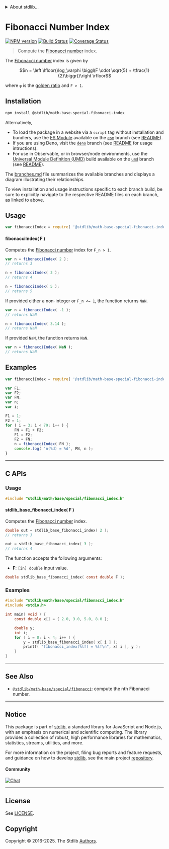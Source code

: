 <!--

@license Apache-2.0

Copyright (c) 2018 The Stdlib Authors.

Licensed under the Apache License, Version 2.0 (the "License");
you may not use this file except in compliance with the License.
You may obtain a copy of the License at

   http://www.apache.org/licenses/LICENSE-2.0

Unless required by applicable law or agreed to in writing, software
distributed under the License is distributed on an "AS IS" BASIS,
WITHOUT WARRANTIES OR CONDITIONS OF ANY KIND, either express or implied.
See the License for the specific language governing permissions and
limitations under the License.

-->


<details>
  <summary>
    About stdlib...
  </summary>
  <p>We believe in a future in which the web is a preferred environment for numerical computation. To help realize this future, we've built stdlib. stdlib is a standard library, with an emphasis on numerical and scientific computation, written in JavaScript (and C) for execution in browsers and in Node.js.</p>
  <p>The library is fully decomposable, being architected in such a way that you can swap out and mix and match APIs and functionality to cater to your exact preferences and use cases.</p>
  <p>When you use stdlib, you can be absolutely certain that you are using the most thorough, rigorous, well-written, studied, documented, tested, measured, and high-quality code out there.</p>
  <p>To join us in bringing numerical computing to the web, get started by checking us out on <a href="https://github.com/stdlib-js/stdlib">GitHub</a>, and please consider <a href="https://opencollective.com/stdlib">financially supporting stdlib</a>. We greatly appreciate your continued support!</p>
</details>

# Fibonacci Number Index

[![NPM version][npm-image]][npm-url] [![Build Status][test-image]][test-url] [![Coverage Status][coverage-image]][coverage-url] <!-- [![dependencies][dependencies-image]][dependencies-url] -->

> Compute the [Fibonacci number][fibonacci-number] index.

<section class="intro">

The [Fibonacci number][fibonacci-number] index is given by

<!-- <equation class="equation" label="eq:fibonacci_number_index" align="center" raw="n = \left \lfloor{\log_\varphi \biggl(F \cdot \sqrt{5} + \tfrac{1}{2}\biggr)}\right \rfloor" alt="Formula to compute the Fibonacci number index."> -->

```math
n = \left \lfloor{\log_\varphi \biggl(F \cdot \sqrt{5} + \tfrac{1}{2}\biggr)}\right \rfloor
```

<!-- <div class="equation" align="center" data-raw-text="n = \left \lfloor{\log_\varphi \biggl(F \cdot \sqrt{5} + \tfrac{1}{2}\biggr)}\right \rfloor" data-equation="eq:fibonacci_number_index">
    <img src="https://cdn.jsdelivr.net/gh/stdlib-js/stdlib@bb29798906e119fcb2af99e94b60407a270c9b32/lib/node_modules/@stdlib/math/base/special/fibonacci-index/docs/img/equation_fibonacci_number_index.svg" alt="Formula to compute the Fibonacci number index.">
    <br>
</div> -->

<!-- </equation> -->

where `φ` is the [golden ratio][golden-ratio] and `F > 1`.

</section>

<!-- /.intro -->

<section class="installation">

## Installation

```bash
npm install @stdlib/math-base-special-fibonacci-index
```

Alternatively,

-   To load the package in a website via a `script` tag without installation and bundlers, use the [ES Module][es-module] available on the [`esm`][esm-url] branch (see [README][esm-readme]).
-   If you are using Deno, visit the [`deno`][deno-url] branch (see [README][deno-readme] for usage intructions).
-   For use in Observable, or in browser/node environments, use the [Universal Module Definition (UMD)][umd] build available on the [`umd`][umd-url] branch (see [README][umd-readme]).

The [branches.md][branches-url] file summarizes the available branches and displays a diagram illustrating their relationships.

To view installation and usage instructions specific to each branch build, be sure to explicitly navigate to the respective README files on each branch, as linked to above.

</section>

<section class="usage">

## Usage

```javascript
var fibonacciIndex = require( '@stdlib/math-base-special-fibonacci-index' );
```

#### fibonacciIndex( F )

Computes the [Fibonacci number][fibonacci-number] index for `F_n > 1`.

```javascript
var n = fibonacciIndex( 2 );
// returns 3

n = fibonacciIndex( 3 );
// returns 4

n = fibonacciIndex( 5 );
// returns 5
```

If provided either a non-integer or `F_n <= 1`, the function returns `NaN`.

```javascript
var n = fibonacciIndex( -1 );
// returns NaN

n = fibonacciIndex( 3.14 );
// returns NaN
```

If provided `NaN`, the function returns `NaN`.

```javascript
var n = fibonacciIndex( NaN );
// returns NaN
```

</section>

<!-- /.usage -->

<section class="notes">

</section>

<!-- /.notes -->

<section class="examples">

## Examples

<!-- eslint no-undef: "error" -->

```javascript
var fibonacciIndex = require( '@stdlib/math-base-special-fibonacci-index' );

var F1;
var F2;
var FN;
var n;
var i;

F1 = 1;
F2 = 1;
for ( i = 3; i < 79; i++ ) {
    FN = F1 + F2;
    F1 = F2;
    F2 = FN;
    n = fibonacciIndex( FN );
    console.log( 'n(%d) = %d', FN, n );
}
```

</section>

<!-- /.examples -->

<!-- C interface documentation. -->

* * *

<section class="c">

## C APIs

<!-- Section to include introductory text. Make sure to keep an empty line after the intro `section` element and another before the `/section` close. -->

<section class="intro">

</section>

<!-- /.intro -->

<!-- C usage documentation. -->

<section class="usage">

### Usage

```c
#include "stdlib/math/base/special/fibonacci_index.h"
```

#### stdlib_base_fibonacci_index( F )

Computes the [Fibonacci number][fibonacci-number] index.

```c
double out = stdlib_base_fibonacci_index( 2 );
// returns 3

out = stdlib_base_fibonacci_index( 3 );
// returns 4
```

The function accepts the following arguments:

-   **F**: `[in] double` input value.

```c
double stdlib_base_fibonacci_index( const double F );
```

</section>

<!-- /.usage -->

<!-- C API usage notes. Make sure to keep an empty line after the `section` element and another before the `/section` close. -->

<section class="notes">

</section>

<!-- /.notes -->

<!-- C API usage examples. -->

<section class="examples">

### Examples

```c
#include "stdlib/math/base/special/fibonacci_index.h"
#include <stdio.h>

int main( void ) {
    const double x[] = { 2.0, 3.0, 5.0, 8.0 };

    double y;
    int i;
    for ( i = 0; i < 4; i++ ) {
        y = stdlib_base_fibonacci_index( x[ i ] );
        printf( "fibonacci_index(%lf) = %lf\n", x[ i ], y );
    }
}
```

</section>

<!-- /.examples -->

</section>

<!-- /.c -->

<!-- Section for related `stdlib` packages. Do not manually edit this section, as it is automatically populated. -->

<section class="related">

* * *

## See Also

-   <span class="package-name">[`@stdlib/math-base/special/fibonacci`][@stdlib/math/base/special/fibonacci]</span><span class="delimiter">: </span><span class="description">compute the nth Fibonacci number.</span>

</section>

<!-- /.related -->

<!-- Section for all links. Make sure to keep an empty line after the `section` element and another before the `/section` close. -->


<section class="main-repo" >

* * *

## Notice

This package is part of [stdlib][stdlib], a standard library for JavaScript and Node.js, with an emphasis on numerical and scientific computing. The library provides a collection of robust, high performance libraries for mathematics, statistics, streams, utilities, and more.

For more information on the project, filing bug reports and feature requests, and guidance on how to develop [stdlib][stdlib], see the main project [repository][stdlib].

#### Community

[![Chat][chat-image]][chat-url]

---

## License

See [LICENSE][stdlib-license].


## Copyright

Copyright &copy; 2016-2025. The Stdlib [Authors][stdlib-authors].

</section>

<!-- /.stdlib -->

<!-- Section for all links. Make sure to keep an empty line after the `section` element and another before the `/section` close. -->

<section class="links">

[npm-image]: http://img.shields.io/npm/v/@stdlib/math-base-special-fibonacci-index.svg
[npm-url]: https://npmjs.org/package/@stdlib/math-base-special-fibonacci-index

[test-image]: https://github.com/stdlib-js/math-base-special-fibonacci-index/actions/workflows/test.yml/badge.svg?branch=main
[test-url]: https://github.com/stdlib-js/math-base-special-fibonacci-index/actions/workflows/test.yml?query=branch:main

[coverage-image]: https://img.shields.io/codecov/c/github/stdlib-js/math-base-special-fibonacci-index/main.svg
[coverage-url]: https://codecov.io/github/stdlib-js/math-base-special-fibonacci-index?branch=main

<!--

[dependencies-image]: https://img.shields.io/david/stdlib-js/math-base-special-fibonacci-index.svg
[dependencies-url]: https://david-dm.org/stdlib-js/math-base-special-fibonacci-index/main

-->

[chat-image]: https://img.shields.io/gitter/room/stdlib-js/stdlib.svg
[chat-url]: https://app.gitter.im/#/room/#stdlib-js_stdlib:gitter.im

[stdlib]: https://github.com/stdlib-js/stdlib

[stdlib-authors]: https://github.com/stdlib-js/stdlib/graphs/contributors

[umd]: https://github.com/umdjs/umd
[es-module]: https://developer.mozilla.org/en-US/docs/Web/JavaScript/Guide/Modules

[deno-url]: https://github.com/stdlib-js/math-base-special-fibonacci-index/tree/deno
[deno-readme]: https://github.com/stdlib-js/math-base-special-fibonacci-index/blob/deno/README.md
[umd-url]: https://github.com/stdlib-js/math-base-special-fibonacci-index/tree/umd
[umd-readme]: https://github.com/stdlib-js/math-base-special-fibonacci-index/blob/umd/README.md
[esm-url]: https://github.com/stdlib-js/math-base-special-fibonacci-index/tree/esm
[esm-readme]: https://github.com/stdlib-js/math-base-special-fibonacci-index/blob/esm/README.md
[branches-url]: https://github.com/stdlib-js/math-base-special-fibonacci-index/blob/main/branches.md

[stdlib-license]: https://raw.githubusercontent.com/stdlib-js/math-base-special-fibonacci-index/main/LICENSE

[fibonacci-number]: https://en.wikipedia.org/wiki/Fibonacci_number

[golden-ratio]: https://en.wikipedia.org/wiki/Golden_ratio

<!-- <related-links> -->

[@stdlib/math/base/special/fibonacci]: https://github.com/stdlib-js/math-base-special-fibonacci

<!-- </related-links> -->

</section>

<!-- /.links -->
